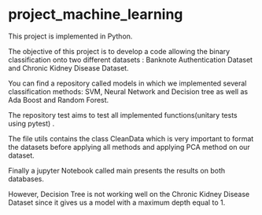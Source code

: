 # project_machine_learning
This project is implemented in Python.

The objective of this project is to develop a code allowing the binary classification onto two different datasets : Banknote Authentication Dataset and Chronic Kidney
Disease Dataset.

You can find a repository called models in which we implemented several classification methods: SVM, Neural Network and Decision tree as well as Ada Boost and Random Forest.

The repository test aims to test all implemented functions(unitary tests using pytest) .

The file utils contains the class CleanData which is very important to format the datasets before applying all methods and applying PCA method on our dataset.

Finally a jupyter Notebook called main presents the results on both databases. 

However, Decision Tree is not working well on the Chronic Kidney Disease Dataset since it gives us a model with a maximum depth equal to 1. 
